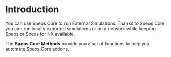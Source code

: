 # Introduction

You can use Speos Core to run External Simulations. Thanks to Speos Core, you can run locally exported simulations or on a network while keeping Speos or Speos for NX available.

The **Speos Core Methods** provide you a set of functions to help you automate Speos Core actions.
